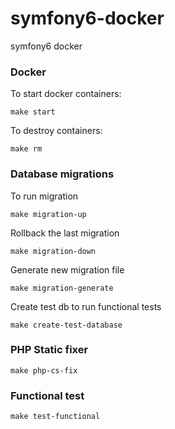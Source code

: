 # symfony6-docker
symfony6 docker

### Docker
To start docker containers:

```
make start
```

To destroy containers:
```
make rm
```

### Database migrations
To run migration

```
make migration-up
```

Rollback the last migration

```
make migration-down
```

Generate new migration file

```
make migration-generate
```

Create test db to run functional tests

```
make create-test-database
```

### PHP Static fixer
```
make php-cs-fix
```

### Functional test
```
make test-functional
```


